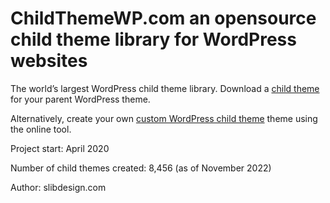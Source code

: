 # ChildThemeWP.com an opensource child theme library for WordPress websites

The world’s largest WordPress child theme library. Download a [child theme](https://childthemewp.com) for your parent WordPress theme. 

Alternatively, create your own [custom WordPress child theme](https://childthemewp.com/create-custom-child-theme/) theme using the online tool.

Project start: April 2020

Number of child themes created: 8,456 (as of November 2022)

Author: slibdesign.com
